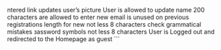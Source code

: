 ntered link updates user’s picture
User is allowed to update name
200 characters are allowed to enter
new email is unused on previous registrations
length for new not less 8 characters
сheck grammatical mistakes
зassword symbols not less 8 characters
User is Logged out and redirected to the Homepage as guest ```
